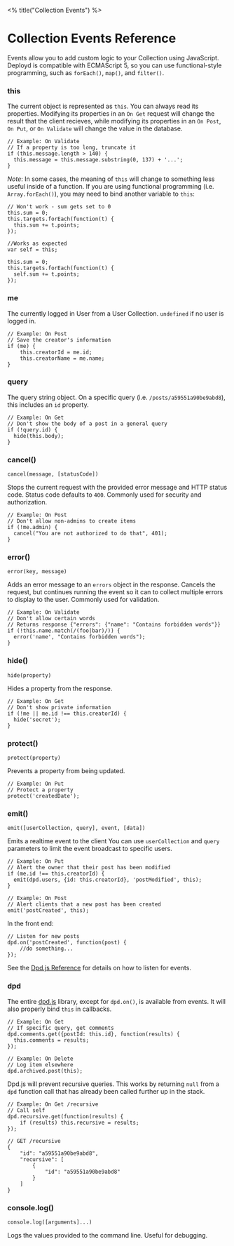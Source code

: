 <% title("Collection Events") %>

# Collection Events Reference

Events allow you to add custom logic to your Collection using JavaScript. Deployd is compatible with ECMAScript 5, so you can use functional-style programming, such as `forEach()`, `map()`, and `filter()`.

### this

The current object is represented as `this`. You can always read its properties. Modifying its properties in an `On Get` request will change the result that the client recieves, while modifying its properties in an `On Post`, `On Put`, or `On Validate` will change the value in the database.

    // Example: On Validate
    // If a property is too long, truncate it
    if (this.message.length > 140) {
      this.message = this.message.substring(0, 137) + '...';
    }

*Note*: In some cases, the meaning of `this` will change to something less useful inside of a function. If you are using functional programming (i.e. `Array.forEach()`), you may need to bind another variable to `this`:

    // Won't work - sum gets set to 0
    this.sum = 0;
    this.targets.forEach(function(t) {
      this.sum += t.points;
    });
    
<!--seperate-->

    //Works as expected
    var self = this;

    this.sum = 0;
    this.targets.forEach(function(t) {
      self.sum += t.points;
    });

### me

The currently logged in User from a User Collection. `undefined` if no user is logged in.

    // Example: On Post
    // Save the creator's information
    if (me) {
        this.creatorId = me.id;
        this.creatorName = me.name;
    }
### query

The query string object. On a specific query (i.e. `/posts/a59551a90be9abd8`), this includes an `id` property.

    // Example: On Get
    // Don't show the body of a post in a general query
    if (!query.id) {
      hide(this.body);
    }

### cancel()

    cancel(message, [statusCode])

Stops the current request with the provided error message and HTTP status code. Status code defaults to `400`. Commonly used for security and authorization.

    // Example: On Post
    // Don't allow non-admins to create items
    if (!me.admin) {
      cancel("You are not authorized to do that", 401);
    }

### error()

    error(key, message)

Adds an error message to an `errors` object in the response. Cancels the request, but continues running the event so it can to collect multiple errors to display to the user. Commonly used for validation.

    // Example: On Validate
    // Don't allow certain words
    // Returns response {"errors": {"name": "Contains forbidden words"}}
    if (!this.name.match(/(foo|bar)/)) {
      error('name', "Contains forbidden words");
    }

### hide()

    hide(property)

Hides a property from the response.

    // Example: On Get
    // Don't show private information
    if (!me || me.id !== this.creatorId) {
      hide('secret');
    }

### protect()

    protect(property)

Prevents a property from being updated.

    // Example: On Put
    // Protect a property
    protect('createdDate');

### emit()

    emit([userCollection, query], event, [data])

Emits a realtime event to the client
You can use `userCollection` and `query` parameters to limit the event broadcast to specific users.

    // Example: On Put
    // Alert the owner that their post has been modified
    if (me.id !== this.creatorId) {
      emit(dpd.users, {id: this.creatorId}, 'postModified', this); 
    } 

<!--seperate-->

    // Example: On Post
    // Alert clients that a new post has been created
    emit('postCreated', this);

In the front end:

    // Listen for new posts
    dpd.on('postCreated', function(post) {
        //do something...
    });

See the [Dpd.js Reference](/docs/reference/dpdjs.html#docs-realtime) for details on how to listen for events.

### dpd

The entire [dpd.js](/docs/reference/dpdjs.html) library, except for `dpd.on()`, is available from events. It will also properly bind `this` in callbacks.

    // Example: On Get
    // If specific query, get comments
    dpd.comments.get({postId: this.id}, function(results) {
      this.comments = results;
    });

<!--seperate-->

    // Example: On Delete
    // Log item elsewhere
    dpd.archived.post(this);

Dpd.js will prevent recursive queries. This works by returning `null` from a `dpd` function call that has already been called further up in the stack.

    // Example: On Get /recursive
    // Call self
    dpd.recursive.get(function(results) {
        if (results) this.recursive = results;
    });

<!--seperate-->

    // GET /recursive
    {
        "id": "a59551a90be9abd8",
        "recursive": [
            {
                "id": "a59551a90be9abd8"    
            }
        ]
    }

### console.log()

    console.log([arguments]...)

Logs the values provided to the command line. Useful for debugging.